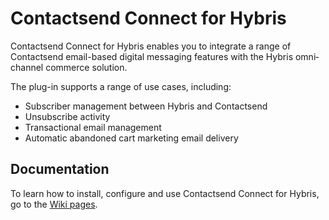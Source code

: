 # Contactsend Connect for Hybris

Contactsend Connect for Hybris enables you to integrate a range of Contactsend email-based digital messaging features with the Hybris omni‐channel commerce solution.  
  
The plug-in supports a range of use cases, including:  
- Subscriber management between Hybris and Contactsend  
- Unsubscribe activity  
- Transactional email management  
- Automatic abandoned cart marketing email delivery  
  
## Documentation  
  
To learn how to install, configure and use Contactsend Connect for Hybris, go to the [Wiki pages](https://github.com/contactlab/contactlab-hybris-connect.wiki).

